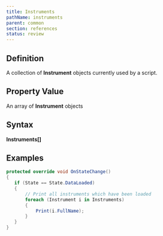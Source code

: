 ```yaml
---
title: Instruments
pathName: instruments
parent: common
section: references
status: review
---
```


## Definition

A collection of **Instrument** objects currently used by a script.

## Property Value

An array of **Instrument** objects

## Syntax

**Instruments[]**

## Examples

```csharp
protected override void OnStateChange()
{
   if (State == State.DataLoaded)
   {
       // Print all instruments which have been loaded
       foreach (Instrument i in Instruments)
       {
           Print(i.FullName);
       }
   }
}
```
